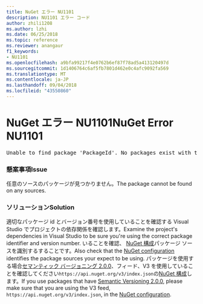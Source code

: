 ```yaml
---
title: NuGet エラー NU1101
description: NU1101 エラー コード
author: zhili1208
ms.author: lzhi
ms.date: 06/25/2018
ms.topic: reference
ms.reviewer: anangaur
f1_keywords:
- NU1101
ms.openlocfilehash: a9bfa99217f4e0762b6ef87f78ad5a413120497d
ms.sourcegitcommit: 1d1406764c6af5fb7801d462e0c4afc9092fa569
ms.translationtype: MT
ms.contentlocale: ja-JP
ms.lasthandoff: 09/04/2018
ms.locfileid: "43550860"
---
```

# <a name="nuget-error-nu1101"></a><span data-ttu-id="edd9e-103">NuGet エラー NU1101</span><span class="sxs-lookup"><span data-stu-id="edd9e-103">NuGet Error NU1101</span></span>

<pre>Unable to find package 'PackageId'. No packages exist with this id in source(s): 'sourceA', 'sourceB', 'sourceC'</pre>

### <a name="issue"></a><span data-ttu-id="edd9e-104">懸案事項</span><span class="sxs-lookup"><span data-stu-id="edd9e-104">Issue</span></span>
<span data-ttu-id="edd9e-105">任意のソースのパッケージが見つかりません。</span><span class="sxs-lookup"><span data-stu-id="edd9e-105">The package cannot be found on any sources.</span></span>

### <a name="solution"></a><span data-ttu-id="edd9e-106">ソリューション</span><span class="sxs-lookup"><span data-stu-id="edd9e-106">Solution</span></span>
<span data-ttu-id="edd9e-107">適切なパッケージ id とバージョン番号を使用していることを確認する Visual Studio でプロジェクトの依存関係を確認します。</span><span class="sxs-lookup"><span data-stu-id="edd9e-107">Examine the project's dependencies in Visual Studio to be sure you're using the correct package identifier and version number.</span></span> <span data-ttu-id="edd9e-108">いることを確認、 [NuGet 構成](../../consume-packages/Configuring-NuGet-Behavior.md)パッケージ ソースを識別するすることです。</span><span class="sxs-lookup"><span data-stu-id="edd9e-108">Also check that the [NuGet configuration](../../consume-packages/Configuring-NuGet-Behavior.md) identifies the package sources your expect to be using.</span></span> <span data-ttu-id="edd9e-109">パッケージを使用する場合[セマンティック バージョニング 2.0.0](../../reference/package-versioning.md#semantic-versioning-200)、フィード、V3 を使用していることを確認してください`https://api.nuget.org/v3/index.json`の[NuGet 構成](../../consume-packages/Configuring-NuGet-Behavior.md)します。</span><span class="sxs-lookup"><span data-stu-id="edd9e-109">If you use packages that have [Semantic Versioning 2.0.0](../../reference/package-versioning.md#semantic-versioning-200), please make sure that you are using the V3 feed, `https://api.nuget.org/v3/index.json`, in the [NuGet configuration](../../consume-packages/Configuring-NuGet-Behavior.md).</span></span>